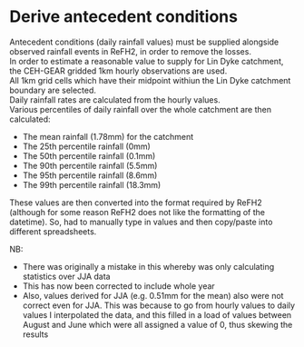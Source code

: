 # Derive antecedent conditions
Antecedent conditions (daily rainfall values) must be supplied alongside observed rainfall events in ReFH2, in order to remove the losses.  
In order to estimate a reasonable value to supply for Lin Dyke catchment, the CEH-GEAR gridded 1km hourly observations are used.  
All 1km grid cells which have their midpoint withiun the Lin Dyke catchment boundary are selected.  
Daily rainfall rates are calculated from the hourly values.  
Various percentiles of daily rainfall over the whole catchment are then calculated:  
* The mean rainfall (1.78mm) for the catchment 
* The 25th percentile rainfall (0mm) 
* The 50th percentile rainfall (0.1mm) 
* The 90th percentile rainfall (5.5mm) 
* The 95th percentile rainfall (8.6mm) 
* The 99th percentile rainfall (18.3mm)

These values are then converted into the format required by ReFH2 (although for some reason ReFH2 does not like the formatting of the datetime). So, had to manually type in values and then copy/paste into different spreadsheets.

NB:
* There was originally a mistake in this whereby was only calculating statistics over JJA data
* This has now been corrected to include whole year
* Also, values derived for JJA (e.g. 0.51mm for the mean) also were not correct even for JJA. This was because to go from hourly values to daily values I interpolated the data, and this filled in a load of values between August and June which were all assigned a value of 0, thus skewing the results
